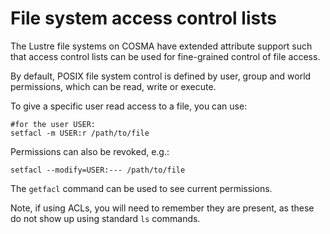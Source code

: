 # File system access control lists

The Lustre file systems on COSMA have extended attribute support such that access control lists can be used for fine-grained control of file access.

By default, POSIX file system control is defined by user, group and world permissions, which can be read, write or execute.

To give a specific user read access to a file, you can use:

```
#for the user USER:
setfacl -m USER:r /path/to/file
```

Permissions can also be revoked, e.g.:

```
setfacl --modify=USER:--- /path/to/file
```

The `getfacl` command can be used to see current permissions.

Note, if using ACLs, you will need to remember they are present, as these do not show up using standard `ls` commands.

